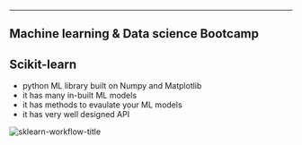 ----------------------------------------
Machine learning & Data science Bootcamp
----------------------------------------

## Scikit-learn

* python ML library built on Numpy and Matplotlib
* it has many in-built ML models
* it has methods to evaulate your ML models
* it has very well designed API

![sklearn-workflow-title](https://user-images.githubusercontent.com/74961891/175291079-f582ef0a-a556-4014-86c4-43f60ae3f884.png)
